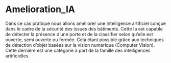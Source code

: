 # Amelioration_IA
Dans ce cas pratique nous allons améliorer une Intelligence artificiel conçue dans le cadre de la sécurité des issues des bâtiments. Cette Ia est capable de détecter la présence d’une porte et de la classifier selon qu’elle est ouverte, semi ouverte ou fermée. Cela étant possible grâce aux techniques de détection d’objet basées sur la vision numérique (Computer Vision). Cette dernière est une catégorie à part de la famille des intelligences artificielles.
